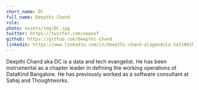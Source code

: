```yaml
---
short_name: DC
full_name: Deepthi Chand
role:
photo: assets/img/DC.jpg
twitter: https://twitter.com/eopoxf
github: https://github.com/Deepthi-Chand 
linkedin: https://www.linkedin.com/in/deepthi-chand-alagandula-5415862b/
---
```


Deepthi Chand aka DC is a data and tech evangelist. He has been instrumental as a chapter leader in defining the working operations of DataKind Bangalore. He has previously worked as a software consultant at Sahaj and Thoughtworks.